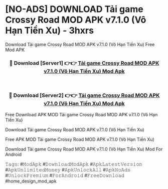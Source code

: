# [NO-ADS] DOWNLOAD Tải game Crossy Road MOD APK v7.1.0 (Vô Hạn Tiền Xu) - 3hxrs
Download Tải game Crossy Road MOD APK v7.1.0 (Vô Hạn Tiền Xu) Free Mod APK

<div align="center">
<h3>🔴 Download [Server1] 👉👉 <a href="https://apk-comot.site?title=Tải_game_Crossy_Road_MOD_APK_v7.1.0_(Vô_Hạn_Tiền_Xu)">Tải game Crossy Road MOD APK v7.1.0 (Vô Hạn Tiền Xu) Mod Apk</a></h3><br>

<h3>🔴 Download [Server2] 👉👉 <a href="https://apk-comot.site?title=Tải_game_Crossy_Road_MOD_APK_v7.1.0_(Vô_Hạn_Tiền_Xu)">Tải game Crossy Road MOD APK v7.1.0 (Vô Hạn Tiền Xu) Mod Apk</a></h3>
</div>


Free Download APK MOD Tải game Crossy Road MOD APK v7.1.0 (Vô Hạn Tiền Xu)

Download Tải game Crossy Road MOD APK v7.1.0 (Vô Hạn Tiền Xu) 

Free APK MOD Tải game Crossy Road MOD APK v7.1.0 (Vô Hạn Tiền Xu) 

Download Tải game Crossy Road MOD APK v7.1.0 (Vô Hạn Tiền Xu) Mod For Android

𝚃𝚊𝚐𝚜: #𝙼𝚘𝚍𝙰𝚙𝚔 #𝙳𝚘𝚠𝚗𝚕𝚘𝚊𝚍𝙼𝚘𝚍𝙰𝚙𝚔 #𝙰𝚙𝚔𝙻𝚊𝚝𝚎𝚜𝚝𝚅𝚎𝚛𝚜𝚒𝚘𝚗 #𝙰𝚙𝚔𝚄𝚗𝚕𝚒𝚖𝚒𝚝𝚎𝚍𝙼𝚘𝚗𝚎𝚢 #𝙰𝚙𝚔𝚄𝚗𝚕𝚘𝚌𝚔𝙰𝚕𝚕 #𝙰𝚙𝚔𝙽𝚘𝙰𝚍𝚜 #𝚄𝚗𝚕𝚘𝚌𝚔𝙿𝚛𝚎𝚖𝚒𝚞𝚖 #𝙵𝚘𝚛𝙰𝚗𝚍𝚛𝚘𝚒𝚍 #𝙵𝚛𝚎𝚎𝙳𝚘𝚠𝚗𝚕𝚘𝚊𝚍 #home_design_mod_apk